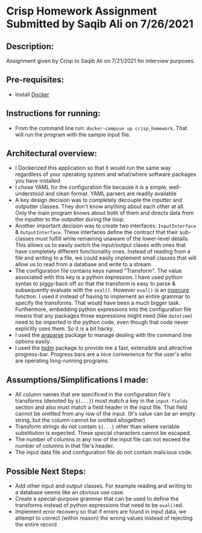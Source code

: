 # Crisp Homework Assignment Submitted by Saqib Ali on 7/26/2021


## Description:
Assignment given by Crisp to Saqib Ali on 7/21/2021 for interview purposes.

## Pre-requisites: 
- Install [Docker](https://www.docker.com/)

## Instructions for running: 
- From the command line run: `docker-compose up crisp_homework`. 
That will run the program with the sample input file.

## Architectural overview:
- I Dockerized this application so that it would run the same way regardless of your operating system 
and what/where software packages you have installed
- I chose YAML for the configuration file because it is a simple, well-understood and clean format. YAML parsers are readily available
- A key design decision was to completely decouple the inputter and outputter classes. They don't know anything about each other at all. 
Only the main program knows about both of them and directs data from the inputter to the outputter during the loop.
- Another important decision was to create two interfaces: `InputInterface` & `OutputInterface`. These interfaces define the contract that their sub-classes
must fulfill while remaining unaware of the lower-level details. This allows us to easily switch the 
input/output clases with ones that have completely different functionality ones. Instead of reading from a file and writing to a file, 
we could easily implement small classes that will allow us to read from a database and write to a stream. 
- The configuration file contains keys named "Transform". The value associated with this key
is a python expression. I have used python syntax to piggy-back off so that the transform is easy to parse & subsequently evaluate
with the `eval()`. However `eval()` is an [insecure](https://realpython.com/python-eval-function/#minimizing-the-security-issues-of-eval) function. I used it 
instead of having to implement an entire grammar to specify the transforms. That would have been a
much bigger task. Furthermore, embedding python expressions into the configuration file means that any packages those expressions might need (like `datetime`)
need to be imported in the python code, even though that code never explicitly uses them. So it is a bit hacky.
- I used the [argparse](https://docs.python.org/3/library/argparse.html) package to manage dealing with the command line options easily.
- I used the [tqdm](https://github.com/tqdm/tqdm) package to provide me a fast, extensible and attractive progress-bar. Progress bars are a nice convenience 
for the user's who are operating long-running programs.
 
## Assumptions/Simplifications I made: 
- All column names that are specificed in the configuration file's transforms (denoted by `${...}`) must match a key in the `input-fields` section 
and also must match a field header in the input file. That field cannot be omitted from any row of the input.
(It's value can be an empty string, but the column cannot be omitted altogether)
- Transform strings do not contain `${...}` other than where variable substitution is expected. These special characters cannot be escaped.
- The number of columns in any row of the input file can not exceed the number of columns in that file's header.
- The input data file and configuration file do not contain malicious code.

## Possible Next Steps:
- Add other input and output classes. 
For example reading and writing to a database seems like an obvious use case.
- Create a special-purpose grammar that can be used to define the transforms instead of python expressions that need to be
`eval()`ed.
- Implement error recovery so that if errors are found in input data, we attempt to correct (within reason) the wrong values instead of rejecting the entire record

